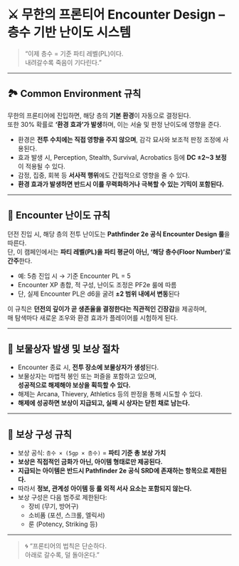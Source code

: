 # ⚔ 무한의 프론티어 Encounter Design – 층수 기반 난이도 시스템

> “이제 층수 = 기준 파티 레벨(PL)이다.  
> 내려갈수록 죽음이 기다린다.”

---

## 🏞 Common Environment 규칙

무한의 프론티어에 진입하면, 해당 층의 **기본 환경**이 자동으로 결정된다.  
또한 30% 확률로 **‘환경 효과’가 발생**하며, 이는 서술 및 판정 난이도에 영향을 준다.

- 환경은 **전투 수치에는 직접 영향을 주지 않으며**, 감각 묘사와 보조적 판정 조정에 사용된다.  
- 효과 발생 시, Perception, Stealth, Survival, Acrobatics 등에 **DC ±2~3 보정**이 적용될 수 있다.  
- 감정, 집중, 회복 등 **서사적 행위**에도 간접적으로 영향을 줄 수 있다.  
- **환경 효과가 발생하면 반드시 이를 무력화하거나 극복할 수 있는 기믹이 포함된다.**

---

## 🧱 Encounter 난이도 규칙

던전 진입 시, 해당 층의 전투 난이도는 **Pathfinder 2e 공식 Encounter Design 룰**을 따른다.  
단, 이 캠페인에서는 **파티 레벨(PL)을 파티 평균이 아닌, ‘해당 층수(Floor Number)’로 간주**한다.

- 예: 5층 진입 시 → 기준 Encounter PL = 5
- Encounter XP 총합, 적 구성, 난이도 조정은 PF2e 룰에 따름
- 단, 실제 Encounter PL은 d6을 굴려 **±2 범위 내에서 변동**된다

이 규칙은 **던전의 깊이가 곧 생존율을 결정한다는 직관적인 긴장감**을 제공하며,  
매 탐색마다 새로운 조우와 환경 효과가 플레이어를 시험하게 된다.

---

## 🎁 보물상자 발생 및 보상 절차

- Encounter 종료 시, **전투 장소에 보물상자가 생성**된다.
- 보물상자는 마법적 봉인 또는 퍼즐을 포함하고 있으며,  
  **성공적으로 해제해야 보상을 획득할 수 있다.**
- 해제는 Arcana, Thievery, Athletics 등의 판정을 통해 시도할 수 있다.  
- **해제에 성공하면 보상이 지급되고, 실패 시 상자는 닫힌 채로 남는다.**

---

## 📐 보상 구성 규칙

- 보상 공식: `층수 × (5gp × 층수)` = **파티 기준 총 보상 가치**
- **보상은 직접적인 금화가 아닌, 아이템 형태로만 제공된다.**
- **지급되는 아이템은 반드시 Pathfinder 2e 공식 SRD에 존재하는 항목으로 제한된다.**
- 따라서 **정보, 관계성 아이템 등 룰 외적 서사 요소는 포함되지 않는다.**
- 보상 구성은 다음 범주로 제한된다:
  - 장비 (무기, 방어구)
  - 소비품 (포션, 스크롤, 엘릭서)
  - 룬 (Potency, Striking 등)

---

> 🌀 “프론티어의 법칙은 단순하다.  
> 아래로 갈수록, 덜 돌아온다.”
